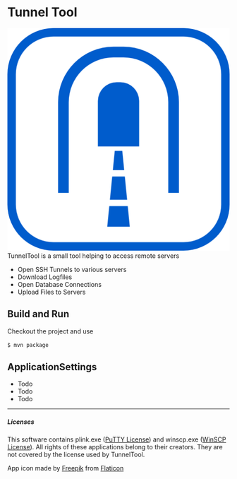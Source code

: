 # Tunnel Tool

![TunnelTool Logo][logo] 
TunnelTool is a small tool helping to access remote servers

  - Open SSH Tunnels to various servers
  - Download Logfiles
  - Open Database Connections
  - Upload Files to Servers
  
## Build and Run
Checkout the project and use
```sh
$ mvn package
```

## ApplicationSettings
 - Todo
 - Todo
- Todo




___
##### Licenses
   This software contains plink.exe ([PuTTY License]) and winscp.exe ([WinSCP License]). 
   All rights of these applications belong to their creators. 
   They are not covered by the license used by TunnelTool.
   
   App icon made by [Freepik] from [Flaticon]


[logo]: https://github.com/DaHu4wA/tunneltool/raw/master/src/main/resources/appicon.png "Tunnel Tool Logo"

[PuTTY License]: <http://www.chiark.greenend.org.uk/~sgtatham/putty/licence.html>
[WinSCP License]: <https://winscp.net/eng/docs/license>
[Freepik]: <http://www.freepik.com>
[Flaticon]: <http://www.flaticon.com>

